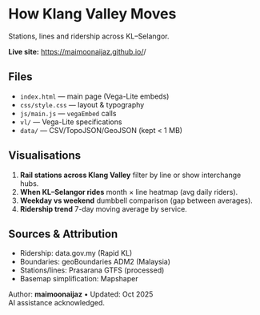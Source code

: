 # How Klang Valley Moves
Stations, lines and ridership across KL–Selangor.

**Live site:** https://maimoonaijaz.github.io/<your-repo>/

## Files
- `index.html` — main page (Vega-Lite embeds)
- `css/style.css` — layout & typography
- `js/main.js` — `vegaEmbed` calls
- `vl/` — Vega-Lite specifications
- `data/` — CSV/TopoJSON/GeoJSON (kept < 1 MB)

## Visualisations
1. **Rail stations across Klang Valley**  filter by line or show interchange hubs.
2. **When KL–Selangor rides**  month × line heatmap (avg daily riders).
3. **Weekday vs weekend** dumbbell comparison (gap between averages).
4. **Ridership trend**  7-day moving average by service.

## Sources & Attribution
- Ridership: data.gov.my (Rapid KL)
- Boundaries: geoBoundaries ADM2 (Malaysia)
- Stations/lines: Prasarana GTFS (processed)
- Basemap simplification: Mapshaper

Author: **maimoonaijaz** • Updated: Oct 2025  
AI assistance acknowledged.
